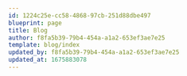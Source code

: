 ```yaml
---
id: 1224c25e-cc58-4868-97cb-251d88dbe497
blueprint: page
title: Blog
author: f8fa5b39-79b4-454a-a1a2-653ef3ae7e25
template: blog/index
updated_by: f8fa5b39-79b4-454a-a1a2-653ef3ae7e25
updated_at: 1675883078
---
```

